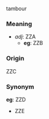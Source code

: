 tambour
### Meaning
+ _adj_: ZZA
    + __eg__: ZZB

### Origin

ZZC

### Synonym

__eg__: ZZD

+ ZZE


